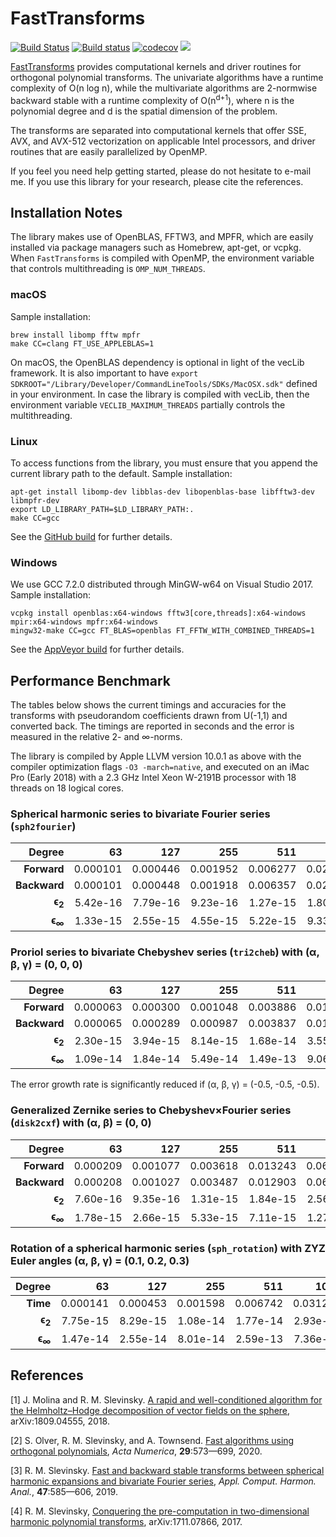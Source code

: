 # FastTransforms

[![Build Status](https://github.com/MikaelSlevinsky/FastTransforms/workflows/CI/badge.svg)](https://github.com/MikaelSlevinsky/FastTransforms/actions?query=workflow%3ACI) [![Build status](https://ci.appveyor.com/api/projects/status/er98t0q3bsx4a5l9/branch/master?svg=true)](https://ci.appveyor.com/project/MikaelSlevinsky/fasttransforms/branch/master) [![codecov](https://codecov.io/gh/MikaelSlevinsky/FastTransforms/branch/master/graph/badge.svg)](https://codecov.io/gh/MikaelSlevinsky/FastTransforms) [![](https://img.shields.io/badge/docs-master-blue.svg)](https://MikaelSlevinsky.github.io/FastTransforms)

[FastTransforms](https://github.com/MikaelSlevinsky/FastTransforms) provides computational kernels and driver routines for orthogonal polynomial transforms. The univariate algorithms have a runtime complexity of O(n log n), while the multivariate algorithms are 2-normwise backward stable with a runtime complexity of O(n<sup>d+1</sup>), where n is the polynomial degree and d is the spatial dimension of the problem.

The transforms are separated into computational kernels that offer SSE, AVX, and AVX-512 vectorization on applicable Intel processors, and driver routines that are easily parallelized by OpenMP.

If you feel you need help getting started, please do not hesitate to e-mail me. If you use this library for your research, please cite the references.

## Installation Notes

The library makes use of OpenBLAS, FFTW3, and MPFR, which are easily installed via package managers such as Homebrew, apt-get, or vcpkg. When `FastTransforms` is compiled with OpenMP, the environment variable that controls multithreading is `OMP_NUM_THREADS`.

### macOS

Sample installation:
```
brew install libomp fftw mpfr
make CC=clang FT_USE_APPLEBLAS=1
```
On macOS, the OpenBLAS dependency is optional in light of the vecLib framework. It is also important to have `export SDKROOT="/Library/Developer/CommandLineTools/SDKs/MacOSX.sdk"` defined in your environment. In case the library is compiled with vecLib, then the environment variable `VECLIB_MAXIMUM_THREADS` partially controls the multithreading.

### Linux

To access functions from the library, you must ensure that you append the current library path to the default. Sample installation:
```
apt-get install libomp-dev libblas-dev libopenblas-base libfftw3-dev libmpfr-dev
export LD_LIBRARY_PATH=$LD_LIBRARY_PATH:.
make CC=gcc
```
See the [GitHub build](https://github.com/MikaelSlevinsky/FastTransforms/blob/master/.github/workflows/ci.yml) for further details.

### Windows

We use GCC 7.2.0 distributed through MinGW-w64 on Visual Studio 2017. Sample installation:
```
vcpkg install openblas:x64-windows fftw3[core,threads]:x64-windows mpir:x64-windows mpfr:x64-windows
mingw32-make CC=gcc FT_BLAS=openblas FT_FFTW_WITH_COMBINED_THREADS=1
```
See the [AppVeyor build](https://github.com/MikaelSlevinsky/FastTransforms/blob/master/.appveyor.yml) for further details.

## Performance Benchmark

The tables below shows the current timings and accuracies for the transforms with pseudorandom coefficients drawn from U(-1,1) and converted back. The timings are reported in seconds and the error is measured in the relative 2- and ∞-norms.

The library is compiled by Apple LLVM version 10.0.1 as above with the compiler optimization flags `-O3 -march=native`, and executed on an iMac Pro (Early 2018) with a 2.3 GHz Intel Xeon W-2191B processor with 18 threads on 18 logical cores.

### Spherical harmonic series to bivariate Fourier series (`sph2fourier`)

| Degree            | 63       | 127      | 255      | 511      | 1023     | 2047     | 4095     | 8191     |
| ----------------: | -------: | -------: | -------: | -------: | -------: | -------: | -------: | -------: |
| **Forward**       | 0.000101 | 0.000446 | 0.001952 | 0.006277 | 0.026590 | 0.141962 | 0.775724 | 4.870621 |
| **Backward**      | 0.000101 | 0.000448 | 0.001918 | 0.006357 | 0.027123 | 0.145149 | 0.815881 | 5.040577 |
| <b>ϵ<sub>2</sub></b> | 5.42e-16 | 7.79e-16 | 9.23e-16 | 1.27e-15 | 1.80e-15 | 2.52e-15 | 3.54e-15 | 4.98e-15 |
| **ϵ<sub>∞</sub>** | 1.33e-15 | 2.55e-15 | 4.55e-15 | 5.22e-15 | 9.33e-15 | 1.11e-14 | 1.81e-14 | 3.80e-14 |

### Proriol series to bivariate Chebyshev series (`tri2cheb`) with (α, β, γ) = (0, 0, 0)

| Degree            | 63       | 127      | 255      | 511      | 1023     | 2047     | 4095     | 8191     |
| ----------------: | -------: | -------: | -------: | -------: | -------: | -------: | -------: | -------: |
| **Forward**       | 0.000063 | 0.000300 | 0.001048 | 0.003886 | 0.019123 | 0.113299 | 0.699465 | 4.555086 |
| **Backward**      | 0.000065 | 0.000289 | 0.000987 | 0.003837 | 0.019529 | 0.114718 | 0.699051 | 4.697958 |
| **ϵ<sub>2</sub>** | 2.30e-15 | 3.94e-15 | 8.14e-15 | 1.68e-14 | 3.55e-14 | 7.30e-14 | 1.44e-13 | 2.97e-13 |
| **ϵ<sub>∞</sub>** | 1.09e-14 | 1.84e-14 | 5.49e-14 | 1.49e-13 | 9.06e-13 | 1.95e-12 | 3.73e-12 | 1.05e-11 |

The error growth rate is significantly reduced if (α, β, γ) = (-0.5, -0.5, -0.5).

### Generalized Zernike series to Chebyshev×Fourier series (`disk2cxf`) with (α, β) = (0, 0)

| Degree            | 63       | 127      | 255      | 511      | 1023     | 2047     | 4095     | 8191     |
| ----------------: | -------: | -------: | -------: | -------: | -------: | -------: | -------: | -------: |
| **Forward**       | 0.000209 | 0.001077 | 0.003618 | 0.013243 | 0.064321 | 0.369272 | 2.182001 | 16.15872 |
| **Backward**      | 0.000208 | 0.001027 | 0.003487 | 0.012903 | 0.064544 | 0.372493 | 2.191747 | 16.43340 |
| **ϵ<sub>2</sub>** | 7.60e-16 | 9.35e-16 | 1.31e-15 | 1.84e-15 | 2.56e-15 | 3.59e-15 | 5.05e-15 | 7.15e-15 |
| **ϵ<sub>∞</sub>** | 1.78e-15 | 2.66e-15 | 5.33e-15 | 7.11e-15 | 1.27e-14 | 1.79e-14 | 2.91e-14 | 1.66e-13 |

### Rotation of a spherical harmonic series (`sph_rotation`) with ZYZ Euler angles (α, β, γ) = (0.1, 0.2, 0.3)

| Degree            | 63       | 127      | 255      | 511      | 1023     | 2047     | 4095     | 8191     |
| ----------------: | -------: | -------: | -------: | -------: | -------: | -------: | -------: | -------: |
| **Time**          | 0.000141 | 0.000453 | 0.001598 | 0.006742 | 0.031256 | 0.170632 | 1.082894 | 10.35029 |
| **ϵ<sub>2</sub>** | 7.75e-15 | 8.29e-15 | 1.08e-14 | 1.77e-14 | 2.93e-14 | 5.12e-14 | 1.09e-13 | 1.87e-13 |
| **ϵ<sub>∞</sub>** | 1.47e-14 | 2.55e-14 | 8.01e-14 | 2.59e-13 | 7.36e-13 | 2.45e-12 | 6.74e-12 | 1.55e-11 |

## References

   [1] J. Molina and R. M. Slevinsky. <a href="https://arxiv.org/abs/1809.04555">A rapid and well-conditioned algorithm for the Helmholtz–Hodge decomposition of vector fields on the sphere</a>, arXiv:1809.04555, 2018.

   [2] S. Olver, R. M. Slevinsky, and A. Townsend. <a href="https://doi.org/10.1017/S0962492920000045">Fast algorithms using orthogonal polynomials</a>, *Acta Numerica*, **29**:573—699, 2020.

   [3]  R. M. Slevinsky. <a href="https://doi.org/10.1016/j.acha.2017.11.001">Fast and backward stable transforms between spherical harmonic expansions and bivariate Fourier series</a>, *Appl. Comput. Harmon. Anal.*, **47**:585—606, 2019.

   [4]  R. M. Slevinsky, <a href="https://arxiv.org/abs/1711.07866">Conquering the pre-computation in two-dimensional harmonic polynomial transforms</a>, arXiv:1711.07866, 2017.
